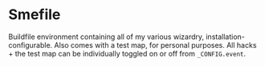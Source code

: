 
# Smefile

Buildfile environment containing all of my various wizardry, installation-configurable. Also comes with a test map, for personal purposes. All hacks + the test map can be individually toggled on or off from `_CONFIG.event`. 

